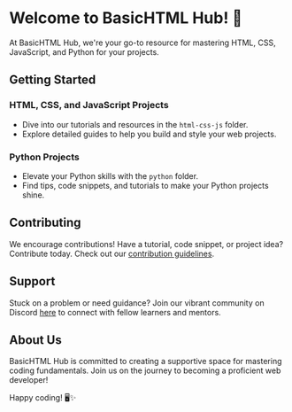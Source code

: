 # Welcome to BasicHTML Hub! 🚀

At BasicHTML Hub, we're your go-to resource for mastering HTML, CSS, JavaScript, and Python for your projects.

## Getting Started

### HTML, CSS, and JavaScript Projects

- Dive into our tutorials and resources in the `html-css-js` folder.
- Explore detailed guides to help you build and style your web projects.

### Python Projects

- Elevate your Python skills with the `python` folder.
- Find tips, code snippets, and tutorials to make your Python projects shine.

## Contributing

We encourage contributions! Have a tutorial, code snippet, or project idea? Contribute today. Check out our [contribution guidelines](CONTRIBUTING.md).

## Support

Stuck on a problem or need guidance? Join our vibrant community on Discord [here](dsc.gg/tasfinthebigboy) to connect with fellow learners and mentors.

## About Us

BasicHTML Hub is committed to creating a supportive space for mastering coding fundamentals. Join us on the journey to becoming a proficient web developer!

Happy coding! 🖥️✨
